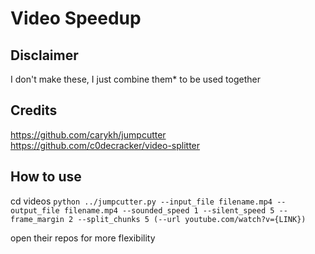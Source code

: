 # Video Speedup
## Disclaimer
I don't make these, I just combine them* to be used together

## Credits
https://github.com/carykh/jumpcutter
https://github.com/c0decracker/video-splitter

## How to use
cd videos
`python ../jumpcutter.py --input_file filename.mp4 --output_file filename.mp4 --sounded_speed 1 --silent_speed 5 --frame_margin 2 --split_chunks 5 (--url youtube.com/watch?v={LINK})`

open their repos for more flexibility